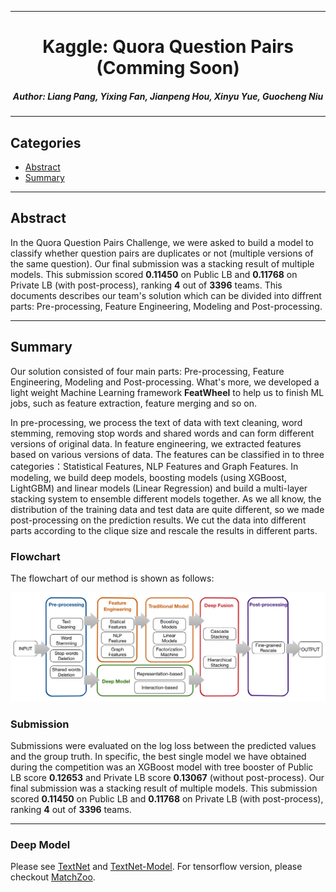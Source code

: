 ****

#	<center>Kaggle: Quora Question Pairs (Comming Soon)</center>
##### <center>Author: Liang Pang, Yixing Fan, Jianpeng Hou, Xinyu Yue, Guocheng Niu</center>

****

##	Categories
*	[Abstract](#abstract)
* 	[Summary](#summary)

****

##	<a name="abstract"> Abstract </a>

In the Quora Question Pairs Challenge, we were asked to build a model to classify whether question pairs are duplicates or not (multiple versions of the same question). Our final submission was a stacking result of multiple models. This submission scored **0.11450** on Public LB and **0.11768** on Private LB (with post-process), ranking **4** out of **3396** teams. This documents describes our team's solution which can be divided into diffrent parts: Pre-processing, Feature Engineering, Modeling and Post-processing.

****

##	<a name="summary"> Summary </a>

Our solution consisted of four main parts: Pre-processing, Feature Engineering, Modeling and Post-processing. What's more, we developed a light weight Machine Learning framework **FeatWheel** to help us to finish ML jobs, such as feature extraction, feature merging and so on.

In pre-processing, we process the text of data with text cleaning, word stemming, removing stop words and shared words and can form different versions of original data. In feature engineering, we extracted features based on various versions of data. The features can be classified in to three categories：Statistical Features, NLP Features and Graph Features. In modeling, we build deep models, boosting models (using XGBoost, LightGBM) and linear models (Linear Regression) and build a multi-layer stacking system to ensemble different models together. As we all know, the distribution of the training data and test data are quite different, so we made post-processing on the prediction results. We cut the data into different parts according to the clique size and rescale the results in different parts. 

###	Flowchart

The flowchart of our method is shown as follows:

![flowchart](./img/flowchart.png)

###	Submission

Submissions were evaluated on the log loss between the predicted values and the group truth. In specific, the best single model we have obtained during the competition was an XGBoost model with tree booster of Public LB score **0.12653** and Private LB score **0.13067** (without post-process). Our final submission was a stacking result of multiple models. This submission scored **0.11450** on Public LB and **0.11768** on Private LB (with post-process), ranking **4** out of **3396** teams.

****

### Deep Model

Please see [TextNet](https://github.com/pl8787/textnet-release) and [TextNet-Model](https://github.com/pl8787/textnet-model). For tensorflow version, please checkout [MatchZoo](https://github.com/faneshion/MatchZoo).
